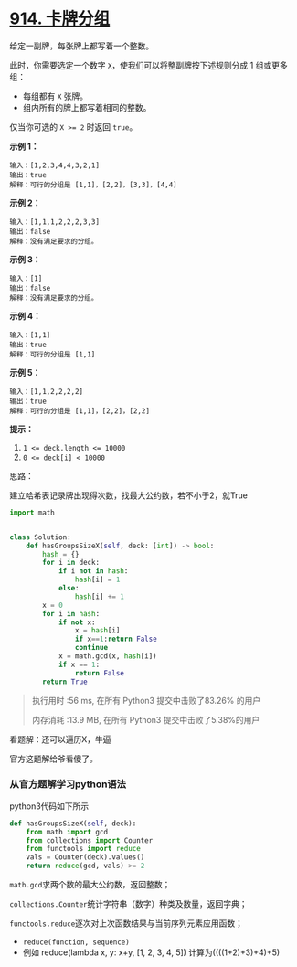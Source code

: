 # [914. 卡牌分组](https://leetcode-cn.com/problems/x-of-a-kind-in-a-deck-of-cards/)

给定一副牌，每张牌上都写着一个整数。

此时，你需要选定一个数字 `X`，使我们可以将整副牌按下述规则分成 1 组或更多组：

- 每组都有 `X` 张牌。
- 组内所有的牌上都写着相同的整数。

仅当你可选的 `X >= 2` 时返回 `true`。

 

**示例 1：**

```
输入：[1,2,3,4,4,3,2,1]
输出：true
解释：可行的分组是 [1,1]，[2,2]，[3,3]，[4,4]
```

**示例 2：**

```
输入：[1,1,1,2,2,2,3,3]
输出：false
解释：没有满足要求的分组。
```

**示例 3：**

```
输入：[1]
输出：false
解释：没有满足要求的分组。
```

**示例 4：**

```
输入：[1,1]
输出：true
解释：可行的分组是 [1,1]
```

**示例 5：**

```
输入：[1,1,2,2,2,2]
输出：true
解释：可行的分组是 [1,1]，[2,2]，[2,2]
```


 **提示：**

1. `1 <= deck.length <= 10000`
2. `0 <= deck[i] < 10000`

思路：

建立哈希表记录牌出现得次数，找最大公约数，若不小于2，就True

```python
import math


class Solution:
    def hasGroupsSizeX(self, deck: [int]) -> bool:
        hash = {}
        for i in deck:
            if i not in hash:
                hash[i] = 1
            else:
                hash[i] += 1
        x = 0
        for i in hash:
            if not x:
                x = hash[i]
                if x==1:return False
                continue
            x = math.gcd(x, hash[i])
            if x == 1:
                return False
        return True
```

> 执行用时 :56 ms, 在所有 Python3 提交中击败了83.26% 的用户
>
> 内存消耗 :13.9 MB, 在所有 Python3 提交中击败了5.38%的用户

看题解：还可以遍历X，牛逼

官方这题解给爷看傻了。

### **从官方题解学习python语法**

python3代码如下所示

```python
def hasGroupsSizeX(self, deck):
    from math import gcd
    from collections import Counter
    from functools import reduce
    vals = Counter(deck).values()
    return reduce(gcd, vals) >= 2
```

`math.gcd`求两个数的最大公约数，返回整数；

`collections.Counter`统计字符串（数字）种类及数量，返回字典；

`functools.reduce`逐次对上次函数结果与当前序列元素应用函数；

- `reduce(function, sequence)`
- 例如 reduce(lambda x, y: x+y, [1, 2, 3, 4, 5]) 计算为((((1+2)+3)+4)+5)

